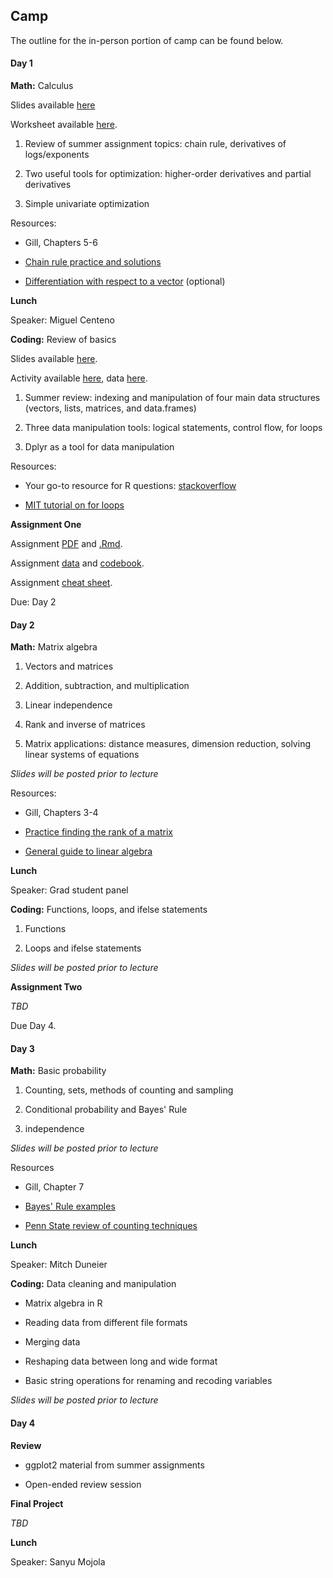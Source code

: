 ## Camp

The outline for the in-person portion of camp can be found below.

#### Day 1

**Math:** Calculus

Slides available [here](download/DayOneSlideshowCamp2019.pdf)

Worksheet available [here](download/DayOneWorksheetCamp2019.pdf).

1. Review of summer assignment topics: chain rule, derivatives of logs/exponents

2. Two useful tools for optimization: higher-order derivatives and partial derivatives

3. Simple univariate optimization

Resources:

- Gill, Chapters 5-6

- [Chain rule practice and solutions](http://tutorial.math.lamar.edu/Problems/CalcI/ChainRule.aspx)

- [Differentiation with respect to a vector](https://www.youtube.com/watch?v=iWxY7VdcSH8) (optional)

**Lunch**

Speaker: Miguel Centeno

**Coding:** Review of basics

Slides available [here](download/Day_one_programming_final.pdf).

Activity available [here](download/Day_one_programming_Student_Acitivty_Code.Rmd), data [here](download/addhealthlec1.csv).

1. Summer review: indexing and manipulation of four main data structures (vectors, lists, matrices, and data.frames)

2. Three data manipulation tools: logical statements, control flow, for loops

3. Dplyr as a tool for data manipulation

Resources:

- Your go-to resource for R questions: [stackoverflow](https://stackoverflow.com/)

- [MIT tutorial on for loops](https://ocw.mit.edu/ans7870/18/18.05/s14/html/r-tut-forloop.html)

**Assignment One**

Assignment [PDF](download/2019_Day_1_Assignment_.pdf) and [.Rmd](download/2019Day1Assignment.Rmd).

Assignment [data](download/anespilot16.csv) and [codebook](download/anes_pilot_2016_CodebookUserGuide.pdf).

Assignment [cheat sheet](download/2019_Day_1_Bonus_Content.pdf).

Due: Day 2

#### Day 2

**Math:** Matrix algebra

1. Vectors and matrices

2. Addition, subtraction, and multiplication

3. Linear independence

4. Rank and inverse of matrices

5. Matrix applications: distance measures, dimension reduction, solving linear systems of equations

*Slides will be posted prior to lecture*

Resources:

- Gill, Chapters 3-4

- [Practice finding the rank of a matrix](http://www.math.odu.edu/~bogacki/cgi-bin/lat.cgi?c=rref)

- [General guide to linear algebra](https://betterexplained.com/articles/linear-algebra-guide/)

**Lunch**

Speaker: Grad student panel

**Coding:** Functions, loops, and ifelse statements

1. Functions

2. Loops and ifelse statements

*Slides will be posted prior to lecture*

**Assignment Two**

*TBD*

Due Day 4.

#### Day 3

**Math:** Basic probability

1. Counting, sets, methods of counting and sampling

2. Conditional probability and Bayes' Rule

3. independence

*Slides will be posted prior to lecture*

Resources

- Gill, Chapter 7

- [Bayes' Rule examples](https://www.programminglogic.com/bayes-theorem-with-examples/)

- [Penn State review of counting techniques](https://newonlinecourses.science.psu.edu/stat414/node/9/)

**Lunch**

Speaker: Mitch Duneier

**Coding:** Data cleaning and manipulation

- Matrix algebra in R

- Reading data from different file formats

- Merging data

- Reshaping data between long and wide format

- Basic string operations for renaming and recoding variables

*Slides will be posted prior to lecture*

#### Day 4

**Review**

- ggplot2 material from summer assignments

- Open-ended review session

**Final Project**

*TBD*

**Lunch**

Speaker: Sanyu Mojola
